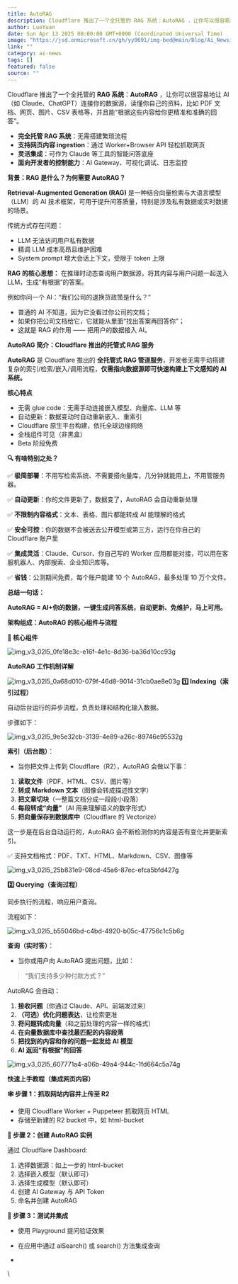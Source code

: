 ```yaml
---
title: AutoRAG
description: Cloudflare 推出了一个全托管的 RAG 系统：AutoRAG ，让你可以很容易地让 AI（如 Claude、ChatGPT）连接你的数据源，读懂你自己的资料，比如 PDF 文...
author: LuoYuan
date: Sun Apr 13 2025 00:00:00 GMT+0000 (Coordinated Universal Time)
image: "https://jsd.onmicrosoft.cn/gh/yy0691/img-bed@main/Blog/Ai_Newsimg_v3_02l5_0fe18e3c-e16f-4e1c-8d36-ba36d10cc93g.jpg"
link: ""
category: ai-news
tags: []
featured: false
source: ""
---
```


Cloudflare 推出了一个全托管的 **RAG 系统**：**AutoRAG** ，让你可以很容易地让 AI（如 Claude、ChatGPT）连接你的数据源，读懂你自己的资料，比如 PDF 文档、网页、图片、CSV 表格等，并且能“根据这些内容给你更精准和准确的回答”。

- **完全托管 RAG 系统**：无需搭建繁琐流程
- **支持网页内容 ingestion**：通过 Worker+Browser API 轻松抓取网页
- **灵活集成**：可作为 Claude 等工具的智能问答底座
- **面向开发者的控制能力**：AI Gateway、可视化调试、日志监控

**背景：RAG 是什么？为何需要 AutoRAG？**

**Retrieval-Augmented Generation (RAG)** 是一种结合向量检索与大语言模型（LLM）的 AI 技术框架，可用于提升问答质量，特别是涉及私有数据或实时数据的场景。

传统方式存在问题：

- LLM 无法访问用户私有数据
- 精调 LLM 成本高昂且维护困难
- System prompt 增大会话上下文，受限于 token 上限

**RAG 的核心思想：** 在推理时动态查询用户数据源，将其内容与用户问题一起送入 LLM，生成“有根据”的答案。

例如你问一个 AI：“我们公司的退换货政策是什么？”

- 普通的 AI 不知道，因为它没看过你公司的文档；
- 如果你把公司文档给它，它就能从里面“找出答案再回答你”；
- 这就是 RAG 的作用 —— 把用户的数据接入 AI。

**AutoRAG 简介：Cloudflare 推出的托管式 RAG 服务**

**AutoRAG** 是 Cloudflare 推出的 **全托管式 RAG 管道服务**，开发者无需手动搭建复杂的索引/检索/嵌入/调用流程，**仅需指向数据源即可快速构建上下文感知的 AI 系统。**

 **核心特点**

- 无需 glue code：无需手动连接嵌入模型、向量库、LLM 等
- 自动更新：数据变动时自动重新嵌入、重索引
- Cloudflare 原生平台构建，依托全球边缘网络
- 全栈组件可见（非黑盒）
- Beta 阶段免费

**🔍 有啥特别之处？**

✅ **极简部署**：不用写检索系统、不需要搭向量库，几分钟就能用上，不用管服务器。

✅ **自动更新**：你的文件更新了，数据变了，AutoRAG 会自动重新处理

✅ **不限制内容格式**：文本、表格、图片都能转成 AI 能理解的格式

✅ **安全可控**：你的数据不会被送去公开模型或第三方，运行在你自己的 Cloudflare 账户里

✅ **集成灵活**：Claude、Cursor、你自己写的 Worker 应用都能对接，可以用在客服机器人、内部搜索、企业知识库等。

✅ **省钱**：公测期间免费，每个账户能建 10 个 AutoRAG，最多处理 10 万个文件。

**总结一句话：**

**AutoRAG = AI+你的数据，一键生成问答系统，自动更新、免维护，马上可用。**

**架构组成：AutoRAG 的核心组件与流程**

**🔧 核心组件**

![img_v3_02l5_0fe18e3c-e16f-4e1c-8d36-ba36d10cc93g](https://jsd.onmicrosoft.cn/gh/yy0691/img-bed@main/Blog/Ai_Newsimg_v3_02l5_0fe18e3c-e16f-4e1c-8d36-ba36d10cc93g.jpg)



**AutoRAG 工作机制详解**

![img_v3_02l5_0a68d010-079f-46d8-9014-31cb0ae8e03g](https://jsd.onmicrosoft.cn/gh/yy0691/img-bed@main/Blog/Ai_Newsimg_v3_02l5_0a68d010-079f-46d8-9014-31cb0ae8e03g.png)
**1️⃣ Indexing（索引过程）**

自动后台运行的异步流程，负责处理和结构化输入数据。

步骤如下：

![img_v3_02l5_9e5e32cb-3139-4e89-a26c-89746e95532g](https://jsd.onmicrosoft.cn/gh/yy0691/img-bed@main/Blog/Ai_Newsimg_v3_02l5_9e5e32cb-3139-4e89-a26c-89746e95532g.jpg)



**索引（后台跑）**：

- 当你把文件上传到 Cloudflare（R2），AutoRAG 会做以下事：

1. **读取文件**（PDF、HTML、CSV、图片等）
2. **转成 Markdown 文本**（图像会转成描述性文字）
3. **把文章切块**（一整篇文档分成一段段小段落）
4. **每段转成“向量”**（AI 用来理解语义的数字形式）
5. **把向量保存到数据库中**（Cloudflare 的 Vectorize）

这一步是在后台自动运行的，AutoRAG 会不断检测你的内容是否有变化并更新索引。

✅ 支持文档格式：PDF、TXT、HTML、Markdown、CSV、图像等

![img_v3_02l5_25b831e9-08cd-45a6-87ec-efca5bfd427g](https://jsd.onmicrosoft.cn/gh/yy0691/img-bed@main/Blog/Ai_Newsimg_v3_02l5_25b831e9-08cd-45a6-87ec-efca5bfd427g.png)





**2️⃣ Querying（查询过程）**

同步执行的流程，响应用户查询。

流程如下：

![img_v3_02l5_b55046bd-c4bd-4920-b05c-47756c1c5b6g](https://jsd.onmicrosoft.cn/gh/yy0691/img-bed@main/Blog/Ai_Newsimg_v3_02l5_b55046bd-c4bd-4920-b05c-47756c1c5b6g.jpg)



**查询（实时答）**：

- 当你或用户向 AutoRAG 提出问题，比如：

> “我们支持多少种付款方式？”

AutoRAG 会自动：

1. **接收问题**（你通过 Claude、API、前端发过来）
2. **（可选）优化问题表达**，让检索更准
3. **将问题转成向量**（和之前处理的内容一样的格式）
4. **在向量数据库中查找最匹配的内容段落**
5. **把找到的内容和你的问题一起发给 AI 模型**
6. **AI 返回“有根据”的回答**

![img_v3_02l5_607771a4-a06b-49a4-944c-1fd664c5a74g](https://jsd.onmicrosoft.cn/gh/yy0691/img-bed@main/Blog/Ai_Newsimg_v3_02l5_607771a4-a06b-49a4-944c-1fd664c5a74g.png)



**快速上手教程（集成网页内容）**

**🕸️ 步骤 1：抓取网站内容并上传至 R2**

- 使用 Cloudflare Worker + Puppeteer 抓取网页 HTML
- 存储至新建的 R2 bucket 中，如 html-bucket

**🔧 步骤 2：创建 AutoRAG 实例**

通过 Cloudflare Dashboard:

1. 选择数据源：如上一步的 html-bucket
2. 选择嵌入模型（默认即可）
3. 选择生成模型（默认即可）
4. 创建 AI Gateway 与 API Token
5. 命名并创建 AutoRAG

**💬 步骤 3：测试并集成**

- 使用 Playground 提问验证效果
- 在应用中通过 aiSearch() 或 search() 方法集成查询

- 

\